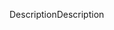 <span data-ttu-id="fee92-101">Description</span><span class="sxs-lookup"><span data-stu-id="fee92-101">Description</span></span>
